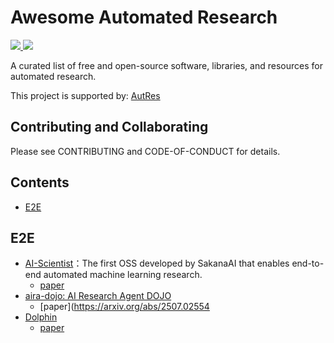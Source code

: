 # Awesome Automated Research

<a href="https://github.com/sindresorhus/awesome">
  <img src="https://cdn.rawgit.com/sindresorhus/awesome/d7305f38d29fed78fa85652e3a63e154dd8e8829/media/badge.svg" />
</a>
<img src="https://img.shields.io/badge/License-CC--0-blue.svg" />

A curated list of free and open-source software, libraries, and resources for automated research.

This project is supported by: [AutRes](https://www.autores.one/english)

## Contributing and Collaborating
Please see CONTRIBUTING and CODE-OF-CONDUCT for details.


## Contents

- [E2E](#e2e)


## E2E

- [AI-Scientist](https://github.com/SakanaAI/AI-Scientist)：The first OSS developed by SakanaAI that enables end-to-end automated machine learning research.
    - [paper](https://arxiv.org/abs/2408.06292)
- [aira-dojo: AI Research Agent DOJO](https://github.com/facebookresearch/aira-dojo)
    - [paper](https://arxiv.org/abs/2507.02554
- [Dolphin](https://github.com/Alpha-Innovator/Dolphin)
    - [paper](https://arxiv.org/abs/2501.03916)
